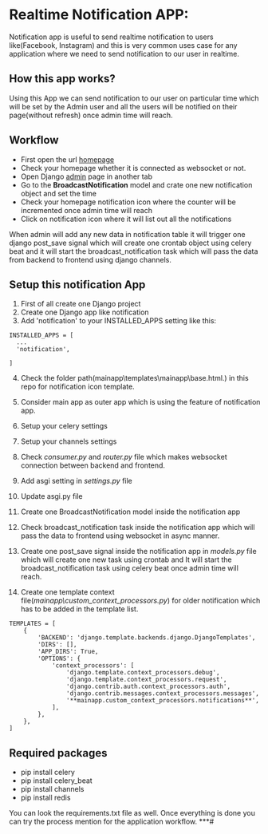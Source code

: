 
# Realtime Notification APP:

Notification app is useful to send realtime notification to users like(Facebook, Instagram) and this is very common uses case for any application where we need to send notification to our user in realtime.

## How this app works?

Using this App we can send notification to our user on particular time which will be set by the Admin user and all the users will be notified on their page(without refresh) once admin time will reach.

## Workflow

* First open the url [homepage](http://localhost:8000)
* Check your homepage whether it is connected as websocket or not.
* Open Django [admin](http://localhost:8000/admin/) page in another tab
* Go to the **BroadcastNotification** model and crate one new notification object and set the time
* Check your homepage notification icon where the counter will be incremented once admin time will reach
* Click on notification icon where it will list out all the notifications

When admin will add any new data in notification table it will trigger one django post_save signal which will create one crontab object using celery beat and it will start the broadcast_notification task which will pass the data from backend to frontend using django channels.   


## Setup this notification App
1. First of all create one Django project
2. Create one Django app like notification
3. Add 'notification' to your INSTALLED_APPS setting like this: 
  ```
  INSTALLED_APPS = [
    ...
    'notification',

]
```
4. Check the folder path(mainapp\templates\mainapp\base.html.) in this repo for notification icon template. 

5. Consider main app as outer app which is using the feature of notification app.

6. Setup your celery settings
7. Setup  your channels settings
8. Check _consumer.py_ and _router.py_ file which makes websocket connection between backend and frontend.
9. Add asgi setting in _settings.py_ file
10. Update asgi.py file
11. Create one BroadcastNotification model inside the notification app
12. Check broadcast_notification task inside the notification app which  will pass the data to frontend using websocket in async manner. 

10. Create one post_save signal inside the notification app in _models.py_ file which will create one new task using crontab and It will start the broadcast_notification task using celery beat once admin time will reach.

11. Create one template context file(_mainapp\custom_context_processors.py_) for older notification which has to be added in the template list.
```
TEMPLATES = [
    {
        'BACKEND': 'django.template.backends.django.DjangoTemplates',
        'DIRS': [],
        'APP_DIRS': True,
        'OPTIONS': {
            'context_processors': [
                'django.template.context_processors.debug',
                'django.template.context_processors.request',
                'django.contrib.auth.context_processors.auth',
                'django.contrib.messages.context_processors.messages',
                '**mainapp.custom_context_processors.notifications**',
            ],
        },
    },
]

```
 
## Required packages
* pip install celery
* pip install celery_beat
* pip install channels
* pip install redis

You can look the requirements.txt file as well.
Once everything is done you can try the process mention for the application workflow.
***#
